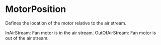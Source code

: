 MotorPosition
=============

Defines the location of the motor relative to the air stream.

InAirStream: Fan motor is in the air stream.
OutOfAirStream: Fan motor is out of the air stream.
